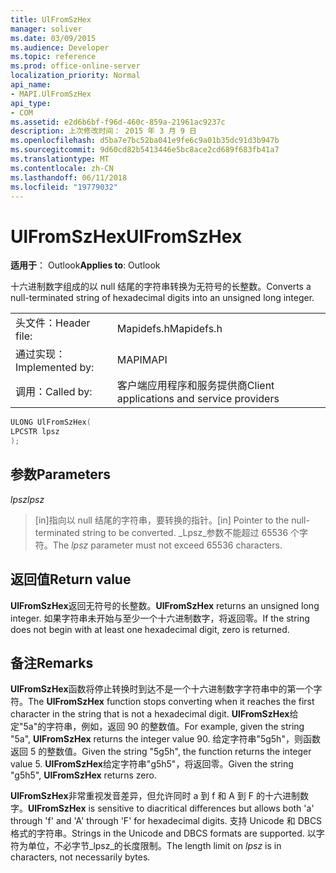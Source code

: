 ```yaml
---
title: UlFromSzHex
manager: soliver
ms.date: 03/09/2015
ms.audience: Developer
ms.topic: reference
ms.prod: office-online-server
localization_priority: Normal
api_name:
- MAPI.UlFromSzHex
api_type:
- COM
ms.assetid: e2d6b6bf-f96d-460c-859a-21961ac9237c
description: 上次修改时间： 2015 年 3 月 9 日
ms.openlocfilehash: d5ba7e7bc52ba041e9fe6c9a01b35dc91d3b947b
ms.sourcegitcommit: 9d60cd82b5413446e5bc8ace2cd689f683fb41a7
ms.translationtype: MT
ms.contentlocale: zh-CN
ms.lasthandoff: 06/11/2018
ms.locfileid: "19779032"
---
```

# <a name="ulfromszhex"></a><span data-ttu-id="ecfef-103">UlFromSzHex</span><span class="sxs-lookup"><span data-stu-id="ecfef-103">UlFromSzHex</span></span>

  
  
<span data-ttu-id="ecfef-104">**适用于**： Outlook</span><span class="sxs-lookup"><span data-stu-id="ecfef-104">**Applies to**: Outlook</span></span> 
  
<span data-ttu-id="ecfef-105">十六进制数字组成的以 null 结尾的字符串转换为无符号的长整数。</span><span class="sxs-lookup"><span data-stu-id="ecfef-105">Converts a null-terminated string of hexadecimal digits into an unsigned long integer.</span></span> 
  
|||
|:-----|:-----|
|<span data-ttu-id="ecfef-106">头文件：</span><span class="sxs-lookup"><span data-stu-id="ecfef-106">Header file:</span></span>  <br/> |<span data-ttu-id="ecfef-107">Mapidefs.h</span><span class="sxs-lookup"><span data-stu-id="ecfef-107">Mapidefs.h</span></span>  <br/> |
|<span data-ttu-id="ecfef-108">通过实现：</span><span class="sxs-lookup"><span data-stu-id="ecfef-108">Implemented by:</span></span>  <br/> |<span data-ttu-id="ecfef-109">MAPI</span><span class="sxs-lookup"><span data-stu-id="ecfef-109">MAPI</span></span>  <br/> |
|<span data-ttu-id="ecfef-110">调用：</span><span class="sxs-lookup"><span data-stu-id="ecfef-110">Called by:</span></span>  <br/> |<span data-ttu-id="ecfef-111">客户端应用程序和服务提供商</span><span class="sxs-lookup"><span data-stu-id="ecfef-111">Client applications and service providers</span></span>  <br/> |
   
```cpp
ULONG UlFromSzHex(
LPCSTR lpsz
);
```

## <a name="parameters"></a><span data-ttu-id="ecfef-112">参数</span><span class="sxs-lookup"><span data-stu-id="ecfef-112">Parameters</span></span>

 <span data-ttu-id="ecfef-113">_lpsz_</span><span class="sxs-lookup"><span data-stu-id="ecfef-113">_lpsz_</span></span>
  
> <span data-ttu-id="ecfef-114">[in]指向以 null 结尾的字符串，要转换的指针。</span><span class="sxs-lookup"><span data-stu-id="ecfef-114">[in] Pointer to the null-terminated string to be converted.</span></span> <span data-ttu-id="ecfef-115">_Lpsz_参数不能超过 65536 个字符。</span><span class="sxs-lookup"><span data-stu-id="ecfef-115">The  _lpsz_ parameter must not exceed 65536 characters.</span></span> 
    
## <a name="return-value"></a><span data-ttu-id="ecfef-116">返回值</span><span class="sxs-lookup"><span data-stu-id="ecfef-116">Return value</span></span>

 <span data-ttu-id="ecfef-117">**UlFromSzHex**返回无符号的长整数。</span><span class="sxs-lookup"><span data-stu-id="ecfef-117">**UlFromSzHex** returns an unsigned long integer.</span></span> <span data-ttu-id="ecfef-118">如果字符串未开始与至少一个十六进制数字，将返回零。</span><span class="sxs-lookup"><span data-stu-id="ecfef-118">If the string does not begin with at least one hexadecimal digit, zero is returned.</span></span> 
  
## <a name="remarks"></a><span data-ttu-id="ecfef-119">备注</span><span class="sxs-lookup"><span data-stu-id="ecfef-119">Remarks</span></span>

<span data-ttu-id="ecfef-120">**UlFromSzHex**函数将停止转换时到达不是一个十六进制数字字符串中的第一个字符。</span><span class="sxs-lookup"><span data-stu-id="ecfef-120">The **UlFromSzHex** function stops converting when it reaches the first character in the string that is not a hexadecimal digit.</span></span> <span data-ttu-id="ecfef-121">**UlFromSzHex**给定"5a"的字符串，例如，返回 90 的整数值。</span><span class="sxs-lookup"><span data-stu-id="ecfef-121">For example, given the string "5a", **UlFromSzHex** returns the integer value 90.</span></span> <span data-ttu-id="ecfef-122">给定字符串"5g5h"，则函数返回 5 的整数值。</span><span class="sxs-lookup"><span data-stu-id="ecfef-122">Given the string "5g5h", the function returns the integer value 5.</span></span> <span data-ttu-id="ecfef-123">**UlFromSzHex**给定字符串"g5h5"，将返回零。</span><span class="sxs-lookup"><span data-stu-id="ecfef-123">Given the string "g5h5", **UlFromSzHex** returns zero.</span></span> 
  
 <span data-ttu-id="ecfef-124">**UlFromSzHex**非常重视发音差异，但允许同时 a 到 f 和 A 到 F 的十六进制数字。</span><span class="sxs-lookup"><span data-stu-id="ecfef-124">**UlFromSzHex** is sensitive to diacritical differences but allows both 'a' through 'f' and 'A' through 'F' for hexadecimal digits.</span></span> <span data-ttu-id="ecfef-125">支持 Unicode 和 DBCS 格式的字符串。</span><span class="sxs-lookup"><span data-stu-id="ecfef-125">Strings in the Unicode and DBCS formats are supported.</span></span> <span data-ttu-id="ecfef-126">以字符为单位，不必字节_lpsz_的长度限制。</span><span class="sxs-lookup"><span data-stu-id="ecfef-126">The length limit on  _lpsz_ is in characters, not necessarily bytes.</span></span> 
  

